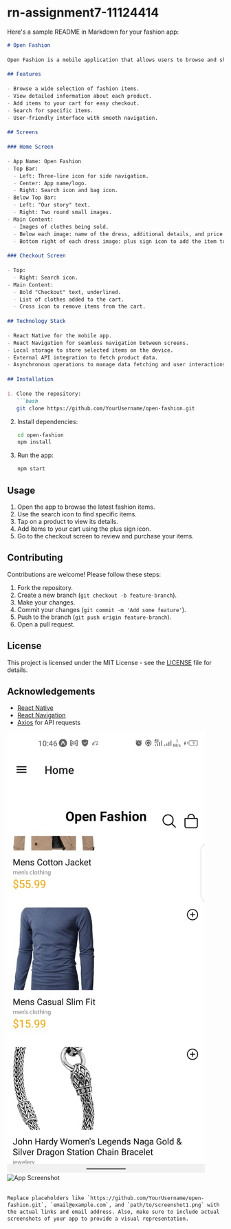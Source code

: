 # rn-assignment7-11124414

 Here's a sample README in Markdown for your fashion app:

```markdown
# Open Fashion

Open Fashion is a mobile application that allows users to browse and shop for the latest fashion trends. The app features a user-friendly interface with seamless navigation, product details, and a shopping cart for easy checkout.

## Features

- Browse a wide selection of fashion items.
- View detailed information about each product.
- Add items to your cart for easy checkout.
- Search for specific items.
- User-friendly interface with smooth navigation.

## Screens

### Home Screen

- App Name: Open Fashion
- Top Bar:
  - Left: Three-line icon for side navigation.
  - Center: App name/logo.
  - Right: Search icon and bag icon.
- Below Top Bar:
  - Left: "Our story" text.
  - Right: Two round small images.
- Main Content:
  - Images of clothes being sold.
  - Below each image: name of the dress, additional details, and price.
  - Bottom right of each dress image: plus sign icon to add the item to the cart.

### Checkout Screen

- Top:
  - Right: Search icon.
- Main Content:
  - Bold "Checkout" text, underlined.
  - List of clothes added to the cart.
  - Cross icon to remove items from the cart.

## Technology Stack

- React Native for the mobile app.
- React Navigation for seamless navigation between screens.
- Local storage to store selected items on the device.
- External API integration to fetch product data.
- Asynchronous operations to manage data fetching and user interactions.

## Installation

1. Clone the repository:
   ```bash
   git clone https://github.com/YourUsername/open-fashion.git
   ```

2. Install dependencies:
   ```bash
   cd open-fashion
   npm install
   ```

3. Run the app:
   ```bash
   npm start
   ```

## Usage

1. Open the app to browse the latest fashion items.
2. Use the search icon to find specific items.
3. Tap on a product to view its details.
4. Add items to your cart using the plus sign icon.
5. Go to the checkout screen to review and purchase your items.

## Contributing

Contributions are welcome! Please follow these steps:

1. Fork the repository.
2. Create a new branch (`git checkout -b feature-branch`).
3. Make your changes.
4. Commit your changes (`git commit -m 'Add some feature'`).
5. Push to the branch (`git push origin feature-branch`).
6. Open a pull request.

## License

This project is licensed under the MIT License - see the [LICENSE](LICENSE) file for details.

## Acknowledgements

- [React Native](https://reactnative.dev/)
- [React Navigation](https://reactnavigation.org/)
- [Axios](https://github.com/axios/axios) for API requests



![App Screenshot](/w.jpg)
![App Screenshot](p/f.jpg)
```

Replace placeholders like `https://github.com/YourUsername/open-fashion.git`, `email@example.com`, and `path/to/screenshot1.png` with the actual links and email address. Also, make sure to include actual screenshots of your app to provide a visual representation.
